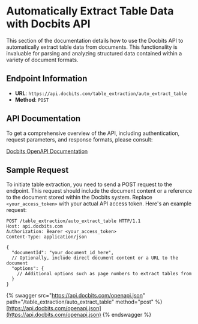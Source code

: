 # Automatically Extract Table Data with Docbits API

This section of the documentation details how to use the Docbits API to automatically extract table data from documents. This functionality is invaluable for parsing and analyzing structured data contained within a variety of document formats.

## Endpoint Information

- **URL**: `https://api.docbits.com/table_extraction/auto_extract_table`
- **Method**: `POST`

## API Documentation

To get a comprehensive overview of the API, including authentication, request parameters, and response formats, please consult:

[Docbits OpenAPI Documentation](https://api.docbits.com/openapi.json)

## Sample Request

To initiate table extraction, you need to send a POST request to the endpoint. This request should include the document content or a reference to the document stored within the Docbits system. Replace `<your_access_token>` with your actual API access token. Here's an example request:

```http
POST /table_extraction/auto_extract_table HTTP/1.1
Host: api.docbits.com
Authorization: Bearer <your_access_token>
Content-Type: application/json

{
  "documentId": "your_document_id_here",
  // Optionally, include direct document content or a URL to the document
  "options": {
    // Additional options such as page numbers to extract tables from
  }
}
```

{% swagger src="https://api.docbits.com/openapi.json" path="/table_extraction/auto_extract_table" method="post" %}
[https://api.docbits.com/openapi.json](https://api.docbits.com/openapi.json)
{% endswagger %}
